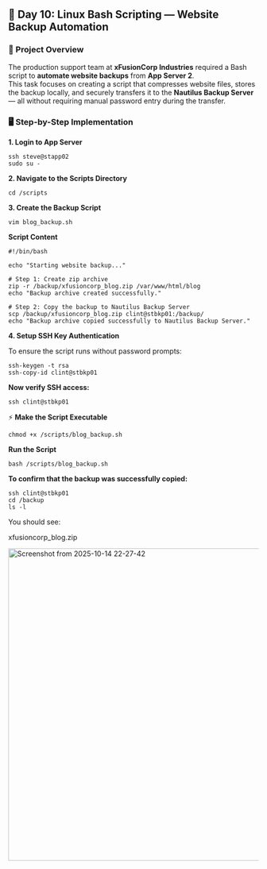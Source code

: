 ## 🧠 Day 10: Linux Bash Scripting — Website Backup Automation

### 📘 Project Overview

The production support team at **xFusionCorp Industries** required a Bash script to **automate website backups** from **App Server 2**.  
This task focuses on creating a script that compresses website files, stores the backup locally, and securely transfers it to the **Nautilus Backup Server** — all without requiring manual password entry during the transfer.


### 🖥️ Step-by-Step Implementation

**1. Login to App Server**
```
ssh steve@stapp02
sudo su -
```

**2. Navigate to the Scripts Directory**
```
cd /scripts
```

**3. Create the Backup Script**

```
vim blog_backup.sh
```

**Script Content**
```
#!/bin/bash

echo "Starting website backup..."

# Step 1: Create zip archive
zip -r /backup/xfusioncorp_blog.zip /var/www/html/blog
echo "Backup archive created successfully."

# Step 2: Copy the backup to Nautilus Backup Server
scp /backup/xfusioncorp_blog.zip clint@stbkp01:/backup/
echo "Backup archive copied successfully to Nautilus Backup Server."
```

**4. Setup SSH Key Authentication**

To ensure the script runs without password prompts:
```
ssh-keygen -t rsa
ssh-copy-id clint@stbkp01
```

**Now verify SSH access:**
```
ssh clint@stbkp01
```
⚡ **Make the Script Executable**
```
chmod +x /scripts/blog_backup.sh
```

**Run the Script**
```
bash /scripts/blog_backup.sh
```

**To confirm that the backup was successfully copied:**
```
ssh clint@stbkp01
cd /backup
ls -l
```
You should see:

xfusioncorp_blog.zip

<img width="600" height="629" alt="Screenshot from 2025-10-14 22-27-42" src="https://github.com/user-attachments/assets/438b4562-5425-4db7-b9eb-92677138392c" />

